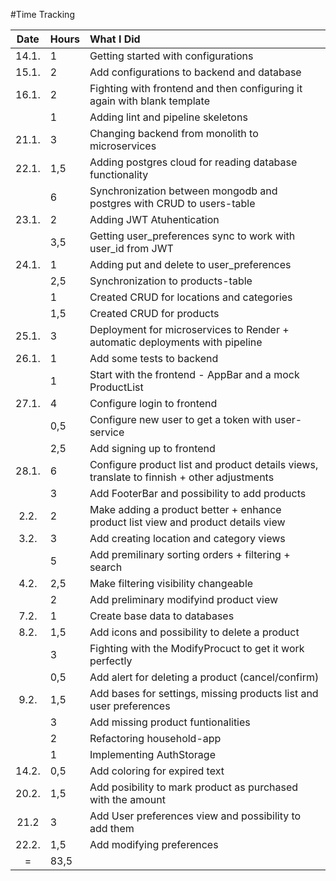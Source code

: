 #Time Tracking

| Date  | Hours | What I Did  |
| :---: | :---  | :---------- |
| 14.1. | 1     | Getting started with configurations |
| 15.1. | 2     | Add configurations to backend and database |
| 16.1. | 2     | Fighting with frontend and then configuring it again with blank template |
|       | 1     | Adding lint and pipeline skeletons |
| 21.1. | 3     | Changing backend from monolith to microservices |
| 22.1. | 1,5   | Adding postgres cloud for reading database functionality |
|       | 6     | Synchronization between mongodb and postgres with CRUD to users-table |
| 23.1. | 2     | Adding JWT Atuhentication |
|       | 3,5   | Getting user_preferences sync to work with user_id from JWT |
| 24.1. | 1     | Adding put and delete to user_preferences | 
|       | 2,5   | Synchronization to products-table |
|       | 1     | Created CRUD for locations and categories |
|       | 1,5   | Created CRUD for products |
| 25.1. | 3     | Deployment for microservices to Render + automatic deployments with pipeline |
| 26.1. | 1     | Add some tests to backend |
|       | 1     | Start with the frontend - AppBar and a mock ProductList |
| 27.1. | 4     | Configure login to frontend | 
|       | 0,5   | Configure  new user to get a token with user-service |
|       | 2,5   | Add signing up to frontend |
| 28.1. | 6     | Configure product list and product details views, translate to finnish + other adjustments |
|       | 3     | Add FooterBar and possibility to add products |
| 2.2.  | 2     | Make adding a product better + enhance product list view and product details view |
| 3.2.  | 3     | Add creating location and category views |
|       | 5     | Add premilinary sorting orders + filtering + search |
| 4.2.  | 2,5   | Make filtering visibility changeable |
|       | 2     | Add preliminary modifyind product view |
| 7.2.  | 1     | Create base data to databases |
| 8.2.  | 1,5   | Add icons and possibility to delete a product |
|       | 3     | Fighting with the ModifyProcuct to get it work perfectly |
|       | 0,5   | Add alert for deleting a product (cancel/confirm) |
| 9.2.  | 1,5   | Add bases for settings, missing products list and user preferences |
|       | 3     | Add missing product funtionalities |
|       | 2     | Refactoring household-app |
|       | 1     | Implementing AuthStorage |
| 14.2. | 0,5   | Add coloring for expired text |
| 20.2. | 1,5   | Add posibility to mark product as purchased with the amount |
| 21.2  | 3     | Add User preferences view and possibility to add them |
| 22.2. | 1,5   | Add modifying preferences |
| =     | 83,5    ||
